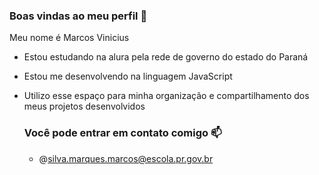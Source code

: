 ### Boas vindas ao meu perfil 💙

Meu nome é Marcos Vinicius

- Estou estudando na alura pela rede de governo do estado do Paraná
- Estou me desenvolvendo na linguagem JavaScript
- Utilizo esse espaço para minha organização e compartilhamento dos meus projetos desenvolvidos

  ### Você pode entrar em contato comigo 📫

  - @silva.marques.marcos@escola.pr.gov.br
